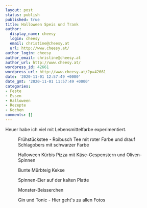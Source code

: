 ```yaml
---
layout: post
status: publish
published: true
title: Halloween Speis und Trank
author:
  display_name: cheesy
  login: cheesy
  email: christine@cheesy.at
  url: http://www.cheesy.at/
author_login: cheesy
author_email: christine@cheesy.at
author_url: http://www.cheesy.at/
wordpress_id: 42661
wordpress_url: http://www.cheesy.at/?p=42661
date: '2020-11-01 12:57:49 +0000'
date_gmt: '2020-11-01 11:57:49 +0000'
categories:
- Feste
- Essen
- Halloween
- Rezepte
- Kochen
comments: []
---
```

<!-- wp:paragraph -->
Heuer habe ich viel mit Lebensmittelfarbe experimentiert.
<!-- /wp:paragraph -->
<!-- wp:image {"id":42643} -->
<figure class="wp-block-image"><img src="{% link _fotos/events/2016-2020/2020/halloween-essen-2020/Halloween-Food-001.jpg %}" alt="" class="wp-image-42643"><br>
<figcaption>Frühstückstee - Roibusch Tee mit roter Farbe und drauf Schlagobers mit schwarzer Farbe</figcaption>
</figure>
<!-- /wp:image -->
<!-- wp:image {"id":42647} -->
<figure class="wp-block-image"><img src="{% link _fotos/events/2016-2020/2020/halloween-essen-2020/Halloween-Food-005.jpg %}" alt="" class="wp-image-42647"><br>
<figcaption>Halloween Kürbis Pizza mit Käse-Gespenstern und Oliven-Spinnen</figcaption>
</figure>
<!-- /wp:image -->
<!-- wp:image {"id":42651} -->
<figure class="wp-block-image"><img src="{% link _fotos/events/2016-2020/2020/halloween-essen-2020/Halloween-Food-009.jpg %}" alt="" class="wp-image-42651"><br>
<figcaption>Bunte Mürbteig Kekse<br></figcaption>
</figure>
<!-- /wp:image -->
<!-- wp:image {"id":42655} -->
<figure class="wp-block-image"><img src="{% link _rezepte/halloween/spinnen-eier/Halloween-Food-013.jpg %}" alt="" class="wp-image-42655"><br>
<figcaption>Spinnen-Eier auf der kalten Platte<br></figcaption>
</figure>
<!-- /wp:image -->
<!-- wp:image {"id":42656} -->
<figure class="wp-block-image"><img src="{% link _fotos/events/2016-2020/2020/halloween-essen-2020/Halloween-Food-014.jpg %}" alt="" class="wp-image-42656"><br>
<figcaption>Monster-Beisserchen<br></figcaption>
</figure>
<!-- /wp:image -->
<!-- wp:image {"id":42644,"linkDestination":"custom"} -->
<figure class="wp-block-image"><a href="Fr%C3%BChst%C3%BCckstee%20-%20Roibusch%20Tee%20mit%20roter%20Farbe%20und%20drauf%20Schlagobers%20mit%20schwarzer%20Farbe"><img src="{% link _fotos/events/2016-2020/2020/halloween-essen-2020/Halloween-Food-002.jpg %}" alt="" class="wp-image-42644"></a><br>
<figcaption>Gin und Tonic - Hier geht's zu allen Fotos</figcaption>
</figure>
<!-- /wp:image -->
